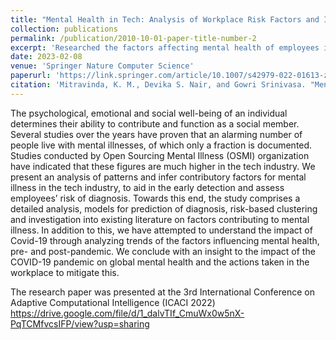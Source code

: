 ```yaml
---
title: "Mental Health in Tech: Analysis of Workplace Risk Factors and Impact of COVID-19"
collection: publications
permalink: /publication/2010-10-01-paper-title-number-2
excerpt: 'Researched the factors affecting mental health of employees in the tech industry, performed prediction and mental health risk-classification along witb multi-year study on the impact of COVID-19 towards the mental health scenario in tech'
date: 2023-02-08
venue: 'Springer Nature Computer Science'
paperurl: 'https://link.springer.com/article/10.1007/s42979-022-01613-z'
citation: 'Mitravinda, K. M., Devika S. Nair, and Gowri Srinivasa. "Mental Health in Tech: Analysis of Workplace Risk Factors and Impact of COVID-19" <i>SN computer science</i> 4.2 (2023): 197.'
---
```

The psychological, emotional and social well-being of an individual determines their ability to contribute and function as a social member. Several studies over the years have proven that an alarming number of people live with mental illnesses, of which only a fraction is documented. Studies conducted by Open Sourcing Mental Illness (OSMI) organization have indicated that these figures are much higher in the tech industry. We present an analysis of patterns and infer contributory factors for mental illness in the tech industry, to aid in the early detection and assess employees’ risk of diagnosis. Towards this end, the study comprises a detailed analysis, models for prediction of diagnosis, risk-based clustering and investigation into existing literature on factors contributing to mental illness. In addition to this, we have attempted to understand the impact of Covid-19 through analyzing trends of the factors influencing mental health, pre- and post-pandemic. We conclude with an insight to the impact of the COVID-19 pandemic on global mental health and the actions taken in the workplace to mitigate this.

The research paper was presented at the 3rd International Conference on Adaptive Computational Intelligence (ICACI 2022)
https://drive.google.com/file/d/1_dalvTIf_CmuWx0w5nX-PqTCMfvcsIFP/view?usp=sharing
